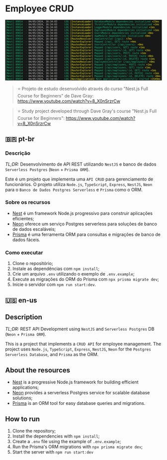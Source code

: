 # Employee CRUD

![thumbnail](./thumbnail.webp)

> ⭐️ Projeto de estudo desenvolvido através do curso "Nest.js Full Course for Beginners" de Dave Gray: https://www.youtube.com/watch?v=8_X0nSrzrCw

> ⭐️ Study project developed through Dave Gray's course "Nest.js Full Course for Beginners": https://www.youtube.com/watch?v=8_X0nSrzrCw

## 🇧🇷 pt-br

### Descrição

_TL;DR:_ Desenvolvimento de API REST utilizando `NestJS` e banco de dados `Serverless Postgres` (`Neon` + `Prisma ORM`).

Este é um projeto que implementa uma `API CRUD` para gerenciamento de funcionários. O projeto utiliza `Node.js`, `TypeScript`, `Express`, `NestJS`, `Neon` para o `Banco de Dados Postgres Serverless` e `Prisma` como o ORM.

### Sobre os recursos

- [Nest](https://github.com/nestjs/nest) é um framework Node.js progressivo para construir aplicações eficientes;
- [Neon](https://neon.tech/) oferece um serviço Postgres serverless para soluções de banco de dados escaláveis;
- [Prisma](https://www.prisma.io/) é uma ferramenta ORM para consultas e migrações de banco de dados fáceis.

### Como executar

1. Clone o repositório;
2. Instale as dependências com `npm install`;
3. Crie um arquivo `.env` utilizando o exemplo de `.env.example`;
4. Execute as migrações do ORM do Prisma com `npx prisma migrate dev`;
5. Inicie o servidor com `npm run start:dev`.

## 🇺🇸 en-us

## Description

_TL;DR:_ REST API Development using `NestJS` and `Serverless Postgres` DB (`Neon` + `Prisma ORM`).

This is a project that implements a `CRUD API` for employee management. The project uses `Node.js`, `TypeScript`, `Express`, `NestJS`, `Neon` for the `Postgres Serverless Database`, and `Prisma` as the ORM.

## About the resources

- [Nest](https://github.com/nestjs/nest) is a progressive Node.js framework for building efficient applications;
- [Neon](https://neon.tech/) provides a serverless Postgres service for scalable database solutions;
- [Prisma](https://www.prisma.io/) is an ORM tool for easy database queries and migrations.

## How to run

1. Clone the repository;
2. Install the dependencies with `npm install`;
3. Create a `.env` file using the example of `.env.example`;
4. Run the Prisma's ORM migrations with `npx prisma migrate dev`;
5. Start the server with `npm run start:dev`
